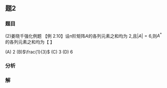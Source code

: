 ## 题2
### 题目
(2)姜晓千强化例题 
【例 2.10】设$n$阶矩阵$A$的各列元素之和均为 2,且$|A|=6$,则$A^*$的各列元素之和均为【 】

(A) 2 (B)$\frac{1}{3}$ (C) 3 (D) 6
### 分析

### 解